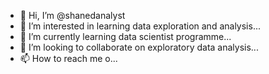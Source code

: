 - 👋 Hi, I’m @shanedanalyst
- 👀 I’m interested in learning data exploration and analysis...
- 🌱 I’m currently learning data scientist programme...
- 💞️ I’m looking to collaborate on exploratory data analysis...
- 📫 How to reach me o...

<!---
shanedanalayst/shanedanalayst is a ✨ special ✨ repository because its `README.md` (this file) appears on your GitHub profile.
You can click the Preview link to take a look at your changes.
--->
